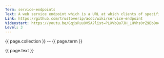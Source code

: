 ```yaml
---
Term: service-endpoints
Text: A web service endpoint which is a URL at which clients of specific service can get access to the service.
Link: https://github.com/trustoverip/acdc/wiki/service-endpoint
Videostart: https://youtu.be/GqjsRuu0V5A?list=PLXVbQu7JH_LHVhs0rZ9Bb8ocyKlPljkaG&t=32m54s
Level: 3
---
```


{{ page.collection }} -- {{ page.term }}

   {{ page.text }}

